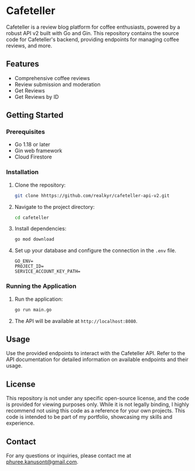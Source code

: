 # Cafeteller

Cafeteller is a review blog platform for coffee enthusiasts, powered by a robust API v2 built with Go and Gin. This repository contains the source code for Cafeteller's backend, providing endpoints for managing coffee reviews, and more.

## Features

- Comprehensive coffee reviews
- Review submission and moderation
- Get Reviews
- Get Reviews by ID

## Getting Started

### Prerequisites

- Go 1.18 or later
- Gin web framework
- Cloud Firestore

### Installation

1. Clone the repository:
    ```sh
    git clone hhttps://github.com/realkyr/cafeteller-api-v2.git
    ```
2. Navigate to the project directory:
    ```sh
    cd cafeteller
    ```
3. Install dependencies:
    ```sh
    go mod download
    ```
4. Set up your database and configure the connection in the `.env` file.
   ```dotenv
   GO_ENV=
   PROJECT_ID=
   SERVICE_ACCOUNT_KEY_PATH=
   ```

### Running the Application

1. Run the application:
    ```sh
    go run main.go
    ```

2. The API will be available at `http://localhost:8080`.

## Usage

Use the provided endpoints to interact with the Cafeteller API. Refer to the API documentation for detailed information on available endpoints and their usage.

## License

This repository is not under any specific open-source license, and the code is provided for viewing purposes only. While it is not legally binding, I highly recommend not using this code as a reference for your own projects. This code is intended to be part of my portfolio, showcasing my skills and experience.

## Contact

For any questions or inquiries, please contact me at [phuree.kanusont@gmail.com](mailto:phuree.kanusont@gmail.com).